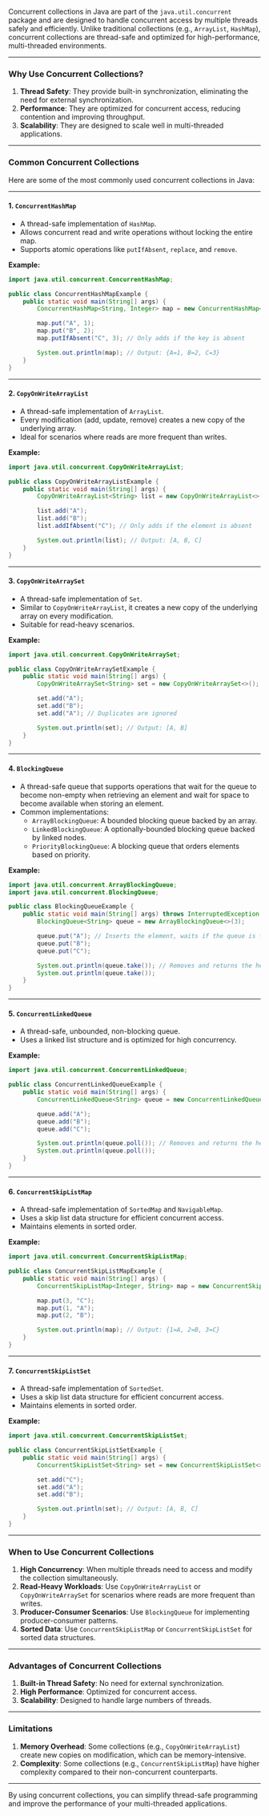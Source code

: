 Concurrent collections in Java are part of the `java.util.concurrent` package and are designed to handle concurrent access by multiple threads safely and efficiently. Unlike traditional collections (e.g., `ArrayList`, `HashMap`), concurrent collections are thread-safe and optimized for high-performance, multi-threaded environments.

---

### **Why Use Concurrent Collections?**
1. **Thread Safety**: They provide built-in synchronization, eliminating the need for external synchronization.
2. **Performance**: They are optimized for concurrent access, reducing contention and improving throughput.
3. **Scalability**: They are designed to scale well in multi-threaded applications.

---

### **Common Concurrent Collections**

Here are some of the most commonly used concurrent collections in Java:

---

#### **1. `ConcurrentHashMap`**
- A thread-safe implementation of `HashMap`.
- Allows concurrent read and write operations without locking the entire map.
- Supports atomic operations like `putIfAbsent`, `replace`, and `remove`.

**Example:**
```java
import java.util.concurrent.ConcurrentHashMap;

public class ConcurrentHashMapExample {
    public static void main(String[] args) {
        ConcurrentHashMap<String, Integer> map = new ConcurrentHashMap<>();

        map.put("A", 1);
        map.put("B", 2);
        map.putIfAbsent("C", 3); // Only adds if the key is absent

        System.out.println(map); // Output: {A=1, B=2, C=3}
    }
}
```

---

#### **2. `CopyOnWriteArrayList`**
- A thread-safe implementation of `ArrayList`.
- Every modification (add, update, remove) creates a new copy of the underlying array.
- Ideal for scenarios where reads are more frequent than writes.

**Example:**
```java
import java.util.concurrent.CopyOnWriteArrayList;

public class CopyOnWriteArrayListExample {
    public static void main(String[] args) {
        CopyOnWriteArrayList<String> list = new CopyOnWriteArrayList<>();

        list.add("A");
        list.add("B");
        list.addIfAbsent("C"); // Only adds if the element is absent

        System.out.println(list); // Output: [A, B, C]
    }
}
```

---

#### **3. `CopyOnWriteArraySet`**
- A thread-safe implementation of `Set`.
- Similar to `CopyOnWriteArrayList`, it creates a new copy of the underlying array on every modification.
- Suitable for read-heavy scenarios.

**Example:**
```java
import java.util.concurrent.CopyOnWriteArraySet;

public class CopyOnWriteArraySetExample {
    public static void main(String[] args) {
        CopyOnWriteArraySet<String> set = new CopyOnWriteArraySet<>();

        set.add("A");
        set.add("B");
        set.add("A"); // Duplicates are ignored

        System.out.println(set); // Output: [A, B]
    }
}
```

---

#### **4. `BlockingQueue`**
- A thread-safe queue that supports operations that wait for the queue to become non-empty when retrieving an element and wait for space to become available when storing an element.
- Common implementations:
  - `ArrayBlockingQueue`: A bounded blocking queue backed by an array.
  - `LinkedBlockingQueue`: A optionally-bounded blocking queue backed by linked nodes.
  - `PriorityBlockingQueue`: A blocking queue that orders elements based on priority.

**Example:**
```java
import java.util.concurrent.ArrayBlockingQueue;
import java.util.concurrent.BlockingQueue;

public class BlockingQueueExample {
    public static void main(String[] args) throws InterruptedException {
        BlockingQueue<String> queue = new ArrayBlockingQueue<>(3);

        queue.put("A"); // Inserts the element, waits if the queue is full
        queue.put("B");
        queue.put("C");

        System.out.println(queue.take()); // Removes and returns the head, waits if the queue is empty
        System.out.println(queue.take());
    }
}
```

---

#### **5. `ConcurrentLinkedQueue`**
- A thread-safe, unbounded, non-blocking queue.
- Uses a linked list structure and is optimized for high concurrency.

**Example:**
```java
import java.util.concurrent.ConcurrentLinkedQueue;

public class ConcurrentLinkedQueueExample {
    public static void main(String[] args) {
        ConcurrentLinkedQueue<String> queue = new ConcurrentLinkedQueue<>();

        queue.add("A");
        queue.add("B");
        queue.add("C");

        System.out.println(queue.poll()); // Removes and returns the head
        System.out.println(queue.poll());
    }
}
```

---

#### **6. `ConcurrentSkipListMap`**
- A thread-safe implementation of `SortedMap` and `NavigableMap`.
- Uses a skip list data structure for efficient concurrent access.
- Maintains elements in sorted order.

**Example:**
```java
import java.util.concurrent.ConcurrentSkipListMap;

public class ConcurrentSkipListMapExample {
    public static void main(String[] args) {
        ConcurrentSkipListMap<Integer, String> map = new ConcurrentSkipListMap<>();

        map.put(3, "C");
        map.put(1, "A");
        map.put(2, "B");

        System.out.println(map); // Output: {1=A, 2=B, 3=C}
    }
}
```

---

#### **7. `ConcurrentSkipListSet`**
- A thread-safe implementation of `SortedSet`.
- Uses a skip list data structure for efficient concurrent access.
- Maintains elements in sorted order.

**Example:**
```java
import java.util.concurrent.ConcurrentSkipListSet;

public class ConcurrentSkipListSetExample {
    public static void main(String[] args) {
        ConcurrentSkipListSet<String> set = new ConcurrentSkipListSet<>();

        set.add("C");
        set.add("A");
        set.add("B");

        System.out.println(set); // Output: [A, B, C]
    }
}
```

---

### **When to Use Concurrent Collections**
1. **High Concurrency**: When multiple threads need to access and modify the collection simultaneously.
2. **Read-Heavy Workloads**: Use `CopyOnWriteArrayList` or `CopyOnWriteArraySet` for scenarios where reads are more frequent than writes.
3. **Producer-Consumer Scenarios**: Use `BlockingQueue` for implementing producer-consumer patterns.
4. **Sorted Data**: Use `ConcurrentSkipListMap` or `ConcurrentSkipListSet` for sorted data structures.

---

### **Advantages of Concurrent Collections**
1. **Built-in Thread Safety**: No need for external synchronization.
2. **High Performance**: Optimized for concurrent access.
3. **Scalability**: Designed to handle large numbers of threads.

---

### **Limitations**
1. **Memory Overhead**: Some collections (e.g., `CopyOnWriteArrayList`) create new copies on modification, which can be memory-intensive.
2. **Complexity**: Some collections (e.g., `ConcurrentSkipListMap`) have higher complexity compared to their non-concurrent counterparts.

---

By using concurrent collections, you can simplify thread-safe programming and improve the performance of your multi-threaded applications.
